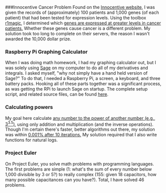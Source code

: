 ###Innocentive Cancer Problem
Found on the [Innocentive website][innocentive], I was given the records of (approximately) 100 patients and 1,000 genes (of each patient) that had been tested for expression levels. Using the toolbox [r1magic][r1magic], I determined which [genes are expressed at greater levels in cancer patients.][result] Whether these genes cause cancer is a different problem. My solution took too long to complete on their servers, the reason I wasn't awarded the 10,000 dollar prize.

### Raspberry Pi Graphing Calculator
When I was doing math homework, I had my graphing calculator out, but I was solely using [Sage][sage] on my computer to do all of my derivatives and integrals. I asked myself, "why not simply have a hand held version of Sage?" To do that, I needed a Raspberry Pi, a screen, a keyboard, and three battery packs. Hooking all of these parts together was a significant process, as was getting the RPi to launch Sage on startup. The complete setup script, and related source files, can be found [here][rpi].
        
### Calculating powers
My goal here calculate [any number to the power of another number (e.g., 3<sup>3.5</sup>)][power], using only addition and multiplication (and the inverse operations). Though I'm certain there's faster, better algorithms out there, my solution was within [0.001% after 10 iterations.][power-result] My solution required that I also write functions for natural logs.

### Project Euler
On Project Euler, you solve math problems with programming languages. The first problems are simple (1: what's the sum of every number below 1,000 divisible by 3 or 5?) to really complex (155: given 18 capacitors, how many possible capacitances can you have?). Total, I have solved 46 problems.

[innocentive]:https://www.innocentive.com
[r1magic]:https://github.com/msuzen/R1magic/wiki
[result]:https://github.com/scottsievert/side-projects/blob/master/InnoCentive_cancer_problem/correct!.png
[sage]:http://www.sagemath.org
[power]:https://github.com/scottsievert/side-projects/tree/master/Calculating_loqs/MATLAB_functions
[power-result]:https://github.com/scottsievert/side-projects/blob/master/Calculating_loqs/MATLAB_functions/S2pow3\%5E3.5.png
[euler]:http://projecteuler.net/about
[1]:http://projecteuler.net/problem=1
[155]:http://projecteuler.net/problem=155
[rpi]:https://github.com/scottsievert/RPi
